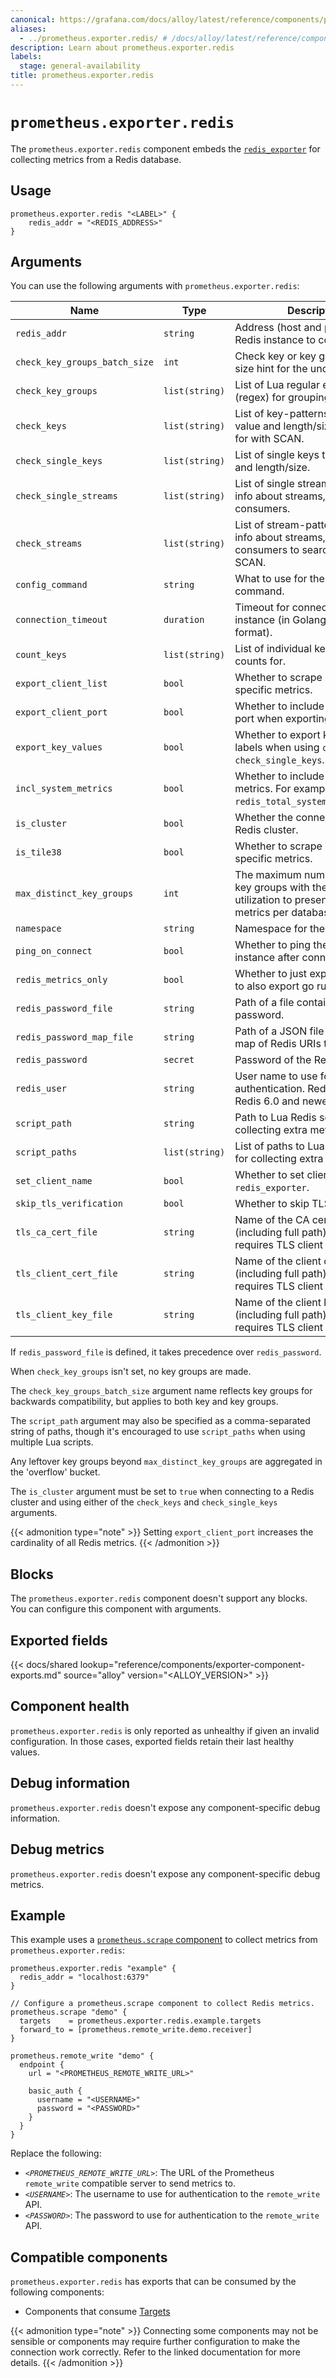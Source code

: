 ```yaml
---
canonical: https://grafana.com/docs/alloy/latest/reference/components/prometheus/prometheus.exporter.redis/
aliases:
  - ../prometheus.exporter.redis/ # /docs/alloy/latest/reference/components/prometheus.exporter.redis/
description: Learn about prometheus.exporter.redis
labels:
  stage: general-availability
title: prometheus.exporter.redis
---
```


# `prometheus.exporter.redis`

The `prometheus.exporter.redis` component embeds the [`redis_exporter`](https://github.com/oliver006/redis_exporter) for collecting metrics from a Redis database.

## Usage

```alloy
prometheus.exporter.redis "<LABEL>" {
    redis_addr = "<REDIS_ADDRESS>"
}
```

## Arguments

You can use the following arguments with `prometheus.exporter.redis`:

| Name                          | Type           | Description                                                                                                             | Default    | Required |
| ----------------------------- | -------------- | ----------------------------------------------------------------------------------------------------------------------- | ---------- | -------- |
| `redis_addr`                  | `string`       | Address (host and port) of the Redis instance to connect to.                                                            |            | yes      |
| `check_key_groups_batch_size` | `int`          | Check key or key groups batch size hint for the underlying SCAN.                                                        | `10000`    | no       |
| `check_key_groups`            | `list(string)` | List of Lua regular expressions (regex) for grouping keys.                                                              |            | no       |
| `check_keys`                  | `list(string)` | List of key-patterns to export value and length/size, searched for with SCAN.                                           |            | no       |
| `check_single_keys`           | `list(string)` | List of single keys to export value and length/size.                                                                    |            | no       |
| `check_single_streams`        | `list(string)` | List of single streams to export info about streams, groups, and consumers.                                             |            | no       |
| `check_streams`               | `list(string)` | List of stream-patterns to export info about streams, groups, and consumers to search for with SCAN.                    |            | no       |
| `config_command`              | `string`       | What to use for the CONFIG command.                                                                                     | `"CONFIG"` | no       |
| `connection_timeout`          | `duration`     | Timeout for connection to Redis instance (in Golang duration format).                                                   | `"15s"`    | no       |
| `count_keys`                  | `list(string)` | List of individual keys to export counts for.                                                                           |            | no       |
| `export_client_list`          | `bool`         | Whether to scrape Client List specific metrics.                                                                         |            | no       |
| `export_client_port`          | `bool`         | Whether to include the client's port when exporting the client list.                                                    |            | no       |
| `export_key_values`           | `bool`         | Whether to export key values as labels when using `check_keys` or `check_single_keys`.                                  | `true`     | no       |
| `incl_system_metrics`         | `bool`         | Whether to include system metrics. For example `redis_total_system_memory_bytes`.                                       |            | no       |
| `is_cluster`                  | `bool`         | Whether the connection is to a Redis cluster.                                                                           |            | no       |
| `is_tile38`                   | `bool`         | Whether to scrape Tile38-specific metrics.                                                                              |            | no       |
| `max_distinct_key_groups`     | `int`          | The maximum number of distinct key groups with the most memory utilization to present as distinct metrics per database. | `100`      | no       |
| `namespace`                   | `string`       | Namespace for the metrics.                                                                                              | `"redis"`  | no       |
| `ping_on_connect`             | `bool`         | Whether to ping the Redis instance after connecting.                                                                    |            | no       |
| `redis_metrics_only`          | `bool`         | Whether to just export metrics or to also export go runtime metrics.                                                    |            | no       |
| `redis_password_file`         | `string`       | Path of a file containing a password.                                                                                   |            | no       |
| `redis_password_map_file`     | `string`       | Path of a JSON file containing a map of Redis URIs to passwords.                                                        |            | no       |
| `redis_password`              | `secret`       | Password of the Redis instance.                                                                                         |            | no       |
| `redis_user`                  | `string`       | User name to use for authentication. Redis ACL for Redis 6.0 and newer.                                                 |            | no       |
| `script_path`                 | `string`       | Path to Lua Redis script for collecting extra metrics.                                                                  |            | no       |
| `script_paths`                | `list(string)` | List of paths to Lua Redis scripts for collecting extra metrics.                                                        |            | no       |
| `set_client_name`             | `bool`         | Whether to set client name to `redis_exporter`.                                                                         | `true`     | no       |
| `skip_tls_verification`       | `bool`         | Whether to skip TLS verification.                                                                                       |            | no       |
| `tls_ca_cert_file`            | `string`       | Name of the CA certificate file (including full path) if the server requires TLS client authentication.                 |            | no       |
| `tls_client_cert_file`        | `string`       | Name of the client certificate file (including full path) if the server requires TLS client authentication.             |            | no       |
| `tls_client_key_file`         | `string`       | Name of the client key file (including full path) if the server requires TLS client authentication.                     |            | no       |

If `redis_password_file` is defined, it takes precedence over `redis_password`.

When `check_key_groups` isn't set, no key groups are made.

The `check_key_groups_batch_size` argument name reflects key groups for backwards compatibility, but applies to both key and key groups.

The `script_path` argument may also be specified as a comma-separated string of paths, though it's encouraged to use `script_paths` when using multiple Lua scripts.

Any leftover key groups beyond `max_distinct_key_groups` are aggregated in the 'overflow' bucket.

The `is_cluster` argument must be set to `true` when connecting to a Redis cluster and using either of the `check_keys` and `check_single_keys` arguments.

{{< admonition type="note" >}}
Setting `export_client_port` increases the cardinality of all Redis metrics.
{{< /admonition >}}

## Blocks

The `prometheus.exporter.redis` component doesn't support any blocks. You can configure this component with arguments.

## Exported fields

{{< docs/shared lookup="reference/components/exporter-component-exports.md" source="alloy" version="<ALLOY_VERSION>" >}}

## Component health

`prometheus.exporter.redis` is only reported as unhealthy if given an invalid configuration.
In those cases, exported fields retain their last healthy values.

## Debug information

`prometheus.exporter.redis` doesn't expose any component-specific debug information.

## Debug metrics

`prometheus.exporter.redis` doesn't expose any component-specific debug metrics.

## Example

This example uses a [`prometheus.scrape` component][scrape] to collect metrics from `prometheus.exporter.redis`:

```alloy
prometheus.exporter.redis "example" {
  redis_addr = "localhost:6379"
}

// Configure a prometheus.scrape component to collect Redis metrics.
prometheus.scrape "demo" {
  targets    = prometheus.exporter.redis.example.targets
  forward_to = [prometheus.remote_write.demo.receiver]
}

prometheus.remote_write "demo" {
  endpoint {
    url = "<PROMETHEUS_REMOTE_WRITE_URL>"

    basic_auth {
      username = "<USERNAME>"
      password = "<PASSWORD>"
    }
  }
}
```

Replace the following:

* _`<PROMETHEUS_REMOTE_WRITE_URL>`_: The URL of the Prometheus `remote_write` compatible server to send metrics to.
* _`<USERNAME>`_: The username to use for authentication to the `remote_write` API.
* _`<PASSWORD>`_: The password to use for authentication to the `remote_write` API.

[scrape]: ../prometheus.scrape/

<!-- START GENERATED COMPATIBLE COMPONENTS -->

## Compatible components

`prometheus.exporter.redis` has exports that can be consumed by the following components:

- Components that consume [Targets](../../../compatibility/#targets-consumers)

{{< admonition type="note" >}}
Connecting some components may not be sensible or components may require further configuration to make the connection work correctly.
Refer to the linked documentation for more details.
{{< /admonition >}}

<!-- END GENERATED COMPATIBLE COMPONENTS -->
